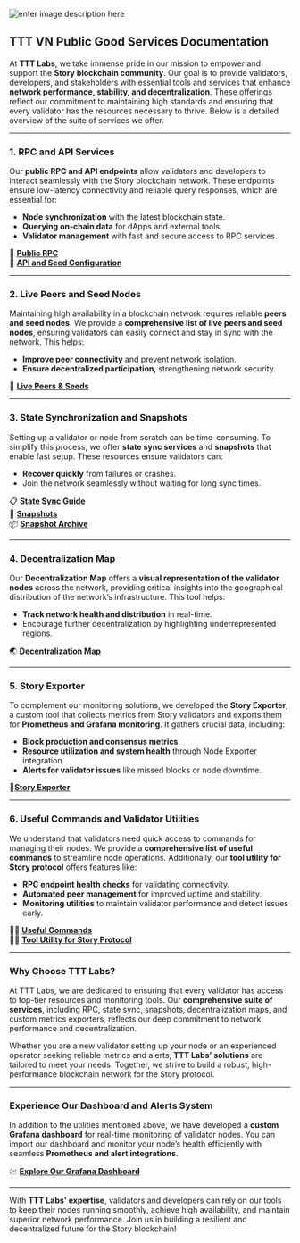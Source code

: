 ![enter image description here](https://insights.tienthuattoan.com/assets/logo/TTT-COVER-TW.png)
## TTT VN Public Good Services Documentation

At **TTT Labs**, we take immense pride in our mission to empower and support the **Story blockchain community**. Our goal is to provide validators, developers, and stakeholders with essential tools and services that enhance **network performance, stability, and decentralization**. These offerings reflect our commitment to maintaining high standards and ensuring that every validator has the resources necessary to thrive. Below is a detailed overview of the suite of services we offer.

----------

### **1. RPC and API Services**

Our **public RPC and API endpoints** allow validators and developers to interact seamlessly with the Story blockchain network. These endpoints ensure low-latency connectivity and reliable query responses, which are essential for:

-   **Node synchronization** with the latest blockchain state.
-   **Querying on-chain data** for dApps and external tools.
-   **Validator management** with fast and secure access to RPC services.

🧬 **[Public RPC](https://services.tienthuattoan.com/testnet/story/public-rpc)**  
🚀 **[API and Seed Configuration](https://services.tienthuattoan.com/testnet/story/peers-seeds)**

----------

### **2. Live Peers and Seed Nodes**

Maintaining high availability in a blockchain network requires reliable **peers and seed nodes**. We provide a **comprehensive list of live peers and seed nodes**, ensuring validators can easily connect and stay in sync with the network. This helps:

-   **Improve peer connectivity** and prevent network isolation.
-   **Ensure decentralized participation**, strengthening network security.

🌱 **[Live Peers & Seeds](https://services.tienthuattoan.com/testnet/story/peers-seeds)**

----------

### **3. State Synchronization and Snapshots**

Setting up a validator or node from scratch can be time-consuming. To simplify this process, we offer **state sync services** and **snapshots** that enable fast setup. These resources ensure validators can:

-   **Recover quickly** from failures or crashes.
-   Join the network seamlessly without waiting for long sync times.

📋 **[State Sync Guide](https://services.tienthuattoan.com/testnet/story/state-sync)**  
📸 **[Snapshots](https://services.tienthuattoan.com/testnet/story/snapshot)**  
📦 **[Snapshot Archive](https://services.tienthuattoan.com/testnet/story/snapshot-archive)**

----------

### **4. Decentralization Map**

Our **Decentralization Map** offers a **visual representation of the validator nodes** across the network, providing critical insights into the geographical distribution of the network’s infrastructure. This tool helps:

-   **Track network health and distribution** in real-time.
-   Encourage further decentralization by highlighting underrepresented regions.

🌏 **[Decentralization Map](https://services.tienthuattoan.com/testnet/story/map)**

----------

### **5. Story Exporter**

To complement our monitoring solutions, we developed the **Story Exporter**, a custom tool that collects metrics from Story validators and exports them for **Prometheus and Grafana monitoring**. It gathers crucial data, including:

-   **Block production and consensus metrics**.
-   **Resource utilization and system health** through Node Exporter integration.
-   **Alerts for validator issues** like missed blocks or node downtime.

🫧**[Story Exporter](https://github.com/TTT-Labs/Story-Protocol-Tools/blob/main/story-exporter.py)**

----------

### **6. Useful Commands and Validator Utilities**

We understand that validators need quick access to commands for managing their nodes. We provide a **comprehensive list of useful commands** to streamline node operations. Additionally, our **tool utility for Story protocol** offers features like:

-   **RPC endpoint health checks** for validating connectivity.
-   **Automated peer management** for improved uptime and stability.
-   **Monitoring utilities** to maintain validator performance and detect issues early.

🧑‍🏫 **[Useful Commands](https://services.tienthuattoan.com/testnet/story/useful-commands)**  
🧑‍💻 **[Tool Utility for Story Protocol](https://github.com/TTT-Labs/Story-Protocol-Tools/blob/main/install-story.sh)**

----------

### **Why Choose TTT Labs?**

At TTT Labs, we are dedicated to ensuring that every validator has access to top-tier resources and monitoring tools. Our **comprehensive suite of services**, including RPC, state sync, snapshots, decentralization maps, and custom metrics exporters, reflects our deep commitment to network performance and decentralization.

Whether you are a new validator setting up your node or an experienced operator seeking reliable metrics and alerts, **TTT Labs’ solutions** are tailored to meet your needs. Together, we strive to build a robust, high-performance blockchain network for the Story protocol.

----------

### **Experience Our Dashboard and Alerts System**

In addition to the utilities mentioned above, we have developed a **custom Grafana dashboard** for real-time monitoring of validator nodes. You can import our dashboard and monitor your node’s health efficiently with seamless **Prometheus and alert integrations**.

💹 **[Explore Our Grafana Dashboard](https://monitoring.tienthuattoan.com/public-dashboards/e9dd9ccd9efa41cf9817e9b716737a46?orgId=1&refresh=5s&from=now-15m&to=now)**

----------

With **TTT Labs' expertise**, validators and developers can rely on our tools to keep their nodes running smoothly, achieve high availability, and maintain superior network performance. Join us in building a resilient and decentralized future for the Story blockchain!